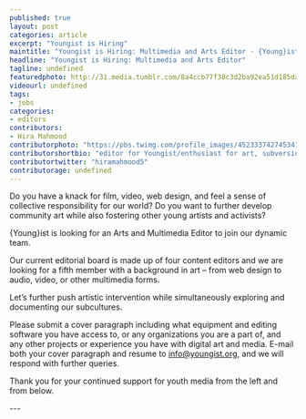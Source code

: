 ```yaml
---
published: true
layout: post
categories: article
excerpt: "Youngist is Hiring"
maintitle: "Youngist is Hiring: Multimedia and Arts Editor - {Young}ist"
headline: "Youngist is Hiring: Multimedia and Arts Editor"
tagline: undefined
featuredphoto: http://31.media.tumblr.com/8a4ccb77f38c3d2ba92ea51d185daf27/tumblr_n4tnosN9QV1rq2ndso1_1280.jpg
videourl: undefined
tags:
- jobs
categories:
- editors
contributors:
- Hira Mahmood
contributorphoto: "https://pbs.twimg.com/profile_images/452333742745341952/-gxc-orR.jpeg" 
contributorshortbio: "editor for Youngist/enthusiast for art, subversion, the text/faux-student/documenting subcultures/making collisions and making something new//"
contributortwitter: "hiramahmood5"
contributorage: undefined
---
```


Do you have a knack for film, video, web design, and feel a sense of collective responsibility for our world? Do you want to further develop community art while also fostering other young artists and activists?

<p>{Young}ist is looking for an Arts and Multimedia Editor to join our dynamic team. <p> Our current editorial board is made up of four content editors and we are looking for a fifth member with a background in art – from web design to audio, video, or other multimedia forms.

 Let’s further push artistic intervention while simultaneously exploring and documenting our subcultures. <p>Please submit a cover paragraph including what equipment and editing software you have access to, or any organizations you are a part of, and any other projects or experience you have with digital art and media. E-mail both your cover paragraph and resume to info@youngist.org, and we will respond with further queries.

<p>Thank you for your continued support for youth media from the left and from below.<p>
---

